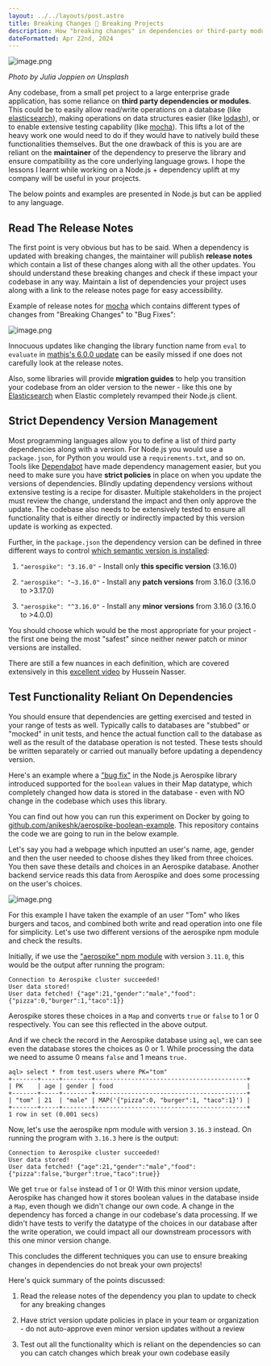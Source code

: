 ```yaml
---
layout: ../../layouts/post.astro
title: Breaking Changes 🤝 Breaking Projects
description: How "breaking changes" in dependencies or third-party modules can break your projects and what you can do to prevent this!
dateFormatted: Apr 22nd, 2024
---
```


![image.png](../../../public/assets/images/post/breaking-changes-breaking-projects/title.avif)

*Photo by Julia Joppien on Unsplash*

Any codebase, from a small pet project to a large enterprise grade application, has some reliance on **third party dependencies or modules**. This could be to easily allow read/write operations on a database (like [elasticsearch](https://www.npmjs.com/package/@elastic/elasticsearch)), making operations on data structures easier (like [lodash](https://www.npmjs.com/package/lodash)), or to enable extensive testing capability (like [mocha](https://www.npmjs.com/package/mocha)). This lifts a lot of the heavy work one would need to do if they would have to natively build these functionalities themselves. But the one drawback of this is you are are reliant on the **maintainer** of the dependency to preserve the library and ensure compatibility as the core underlying language grows. I hope the lessons I learnt while working on a Node.js + dependency uplift at my company will be useful in your projects.

The below points and examples are presented in Node.js but can be applied to any language.

## Read The Release Notes

The first point is very obvious but has to be said. When a dependency is updated with breaking changes, the maintainer will publish **release notes** which contain a list of these changes along with all the other updates. You should understand these breaking changes and check if these impact your codebase in any way. Maintain a list of dependencies your project uses along with a link to the release notes page for easy accessibility.

Example of release notes for [mocha](https://github.com/mochajs/mocha/blob/master/CHANGELOG.md) which contains different types of changes from "Breaking Changes" to "Bug Fixes":

![image.png](../../../public/assets/images/post/breaking-changes-breaking-projects/1.avif)

Innocuous updates like changing the library function name from `eval` to `evaluate` in [mathjs's 6.0.0 update](https://mathjs.org/history.html#20190608-version-600) can be easily missed if one does not carefully look at the release notes.

Also, some libraries will provide **migration guides** to help you transition your codebase from an older version to the newer - like this one by [Elasticsearch](https://www.elastic.co/guide/en/elasticsearch/client/javascript-api/7.17/breaking-changes.html) when Elastic completely revamped their Node.js client.

## Strict Dependency Version Management

Most programming languages allow you to define a list of third party dependencies along with a version. For Node.js you would use a `package.json`, for Python you would use a `requirements.txt`, and so on. Tools like [Dependabot](https://github.com/dependabot) have made dependency management easier, but you need to make sure you have **strict policies** in place on when you update the versions of dependencies. Blindly updating dependency versions without extensive testing is a recipe for disaster. Multiple stakeholders in the project must review the change, understand the impact and then only approve the update. The codebase also needs to be extensively tested to ensure all functionality that is either directly or indirectly impacted by this version update is working as expected.

Further, in the `package.json` the dependency version can be defined in three different ways to control [which semantic version is installed](https://docs.npmjs.com/about-semantic-versioning):

1. `"aerospike": "3.16.0"` - Install only **this specific version** (3.16.0)
    
2. `"aerospike": "~3.16.0"` - Install any **patch versions** from 3.16.0 (3.16.0 to &gt;3.17.0)
    
3. `"aerospike": "^3.16.0"` - Install any **minor versions** from 3.16.0 (3.16.0 to &gt;4.0.0)
    

You should choose which would be the most appropriate for your project - the first one being the most "safest" since neither newer patch or minor versions are installed.

There are still a few nuances in each definition, which are covered extensively in this [excellent video](https://www.youtube.com/watch?v=7lYnzRkVVLE) by Hussein Nasser.

## Test Functionality Reliant On Dependencies

You should ensure that dependencies are getting exercised and tested in your range of tests as well. Typically calls to databases are "stubbed" or "mocked" in unit tests, and hence the actual function call to the database as well as the result of the database operation is not tested. These tests should be written separately or carried out manually before updating a dependency version.

Here's an example where a ["bug fix"](https://github.com/aerospike/aerospike-client-nodejs/blob/master/CHANGELOG.md#3163---2021-02-09) in the Node.js Aerospike library introduced supported for the `boolean` values in their Map datatype, which completely changed how data is stored in the database - even with NO change in the codebase which uses this library.

You can find out how you can run this experiment on Docker by going to [github.com/anikeshk/aerospike-boolean-example](https://github.com/anikeshk/aerospike-boolean-example). This repository contains the code we are going to run in the below example.

Let's say you had a webpage which inputted an user's name, age, gender and then the user needed to choose dishes they liked from three choices. You then save these details and choices in an Aerospike database. Another backend service reads this data from Aerospike and does some processing on the user's choices.

![image.png](../../../public/assets/images/post/breaking-changes-breaking-projects/2.avif)

For this example I have taken the example of an user "Tom" who likes burgers and tacos, and combined both write and read operation into one file for simplicity. Let's use two different versions of the aerospike npm module and check the results.

Initially, if we use the ["aerospike" npm module](https://www.npmjs.com/package/aerospike) with version `3.11.0`, this would be the output after running the program:

```plaintext
Connection to Aerospike cluster succeeded!
User data stored!
User data fetched! {"age":21,"gender":"male","food":{"pizza":0,"burger":1,"taco":1}}
```

Aerospike stores these choices in a `Map` and converts `true` or `false` to 1 or 0 respectively. You can see this reflected in the above output.

And if we check the record in the Aerospike database using `aql`, we can see even the database stores the choices as 0 or 1. While processing the data we need to assume 0 means `false` and 1 means `true.`

```plaintext
aql> select * from test.users where PK="tom"
+-------+-----+--------+------------------------------------------+
| PK    | age | gender | food                                     |
+-------+-----+--------+------------------------------------------+
| "tom" | 21  | "male" | MAP('{"pizza":0, "burger":1, "taco":1}') |
+-------+-----+--------+------------------------------------------+
1 row in set (0.001 secs)
```

Now, let's use the aerospike npm module with version `3.16.3` instead. On running the program with `3.16.3` here is the output:

```plaintext
Connection to Aerospike cluster succeeded!
User data stored!
User data fetched! {"age":21,"gender":"male","food":{"pizza":false,"burger":true,"taco":true}}
```

We get `true` or `false` instead of 1 or 0! With this minor version update, Aerospike has changed how it stores boolean values in the database inside a `Map`, even though we didn't change our own code. A change in the dependency has forced a change in our codebase's data processing. If we didn't have tests to verify the datatype of the choices in our database after the write operation, we could impact all our downstream processors with this one minor version change.

This concludes the different techniques you can use to ensure breaking changes in dependencies do not break your own projects!

Here's quick summary of the points discussed:

1. Read the release notes of the dependency you plan to update to check for any breaking changes
    
2. Have strict version update policies in place in your team or organization - do not auto-approve even minor version updates without a review
    
3. Test out all the functionality which is reliant on the dependencies so can you can catch changes which break your own codebase easily